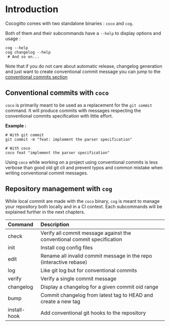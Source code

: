 # Introduction

Cocogitto comes with two standalone binaries : `coco` and `cog`.

Both of them and their subcommands have a `--help`  to display options and usage : 

```shell script
cog --help
cog changelog --help
 # And so on...
```

Note that if you do not care about automatic release, changelog generation and just want 
to create conventional commit message you can jump to the [conventional commits section](conventional-commits.md)

## Conventional commits  with `coco`

`coco` is primarily meant to be used as a replacement for the `git commit` command.
It will produce commits with messages respecting the conventional commits specification with
little effort.

**Example :**

```shell script
# With git commit
git commit -m "feat: implement the parser specification"

# With coco
coco feat "implement the parser specification"
```

Using `coco` while working on a project using conventional commits is less verbose than good old git cli and prevent
typos and common mistake when writing conventional commit messages. 

## Repository management with `cog`

While local commit are made with the `coco` binary, `cog` is meant to manage your repository both locally and in a 
CI context. Each subcommands will be explained further in the next chapters.

| Command | Description |
|:--------|:------------|
| check         | Verify all commit message against the conventional commit specification | 
| init          | Install cog config files                                                | 
| edit          | Rename all invalid commit message in the repo (interactive rebase)      | 
| log           | Like git log but for conventional commits                               | 
| verify        | Verify a single commit message                                          | 
| changelog     | Display a changelog for a given commit oid range                        | 
| bump          | Commit changelog from latest tag to HEAD and create a new tag           | 
| install-hook  | Add conventional git hooks to the repository                            |